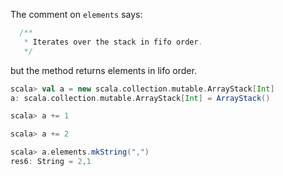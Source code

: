 The comment on `elements` says:
```scala
  /**
   * Iterates over the stack in fifo order.
   */
```
but the method returns elements in lifo order.
```scala
scala> val a = new scala.collection.mutable.ArrayStack[Int]
a: scala.collection.mutable.ArrayStack[Int] = ArrayStack()

scala> a += 1

scala> a += 2

scala> a.elements.mkString(",")
res6: String = 2,1
```
